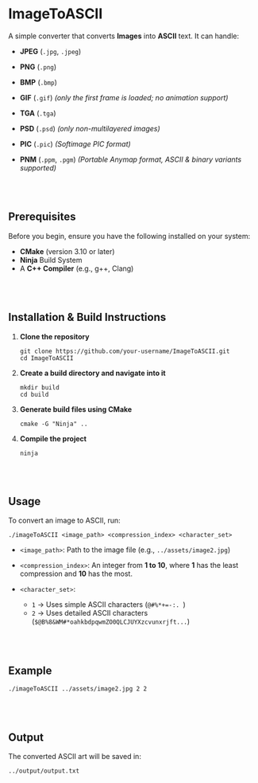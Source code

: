 # ImageToASCII
A simple converter that converts **Images** into **ASCII** text. It can handle:

- **JPEG** (`.jpg`, `.jpeg`)

- **PNG** (`.png`)

- **BMP** (`.bmp`)

- **GIF** (`.gif`) *(only the first frame is loaded; no animation support)*

- **TGA** (`.tga`)

- **PSD** (`.psd`) *(only non-multilayered images)*

- **PIC** (`.pic`) *(Softimage PIC format)*

- **PNM** (`.ppm`, `.pgm`) *(Portable Anymap format, ASCII & binary variants supported)*

<br></br>

## Prerequisites
Before you begin, ensure you have the following installed on your system:

- **CMake** (version 3.10 or later)
- **Ninja** Build System
- A **C++ Compiler** (e.g., g++, Clang)

<br></br>

## Installation & Build Instructions
1. **Clone the repository**
    ```
    git clone https://github.com/your-username/ImageToASCII.git
    cd ImageToASCII
    ```

2. **Create a build directory and navigate into it**
    ```
    mkdir build
    cd build
    ```
3. **Generate build files using CMake**
    ```
    cmake -G "Ninja" ..
    ```
4. **Compile the project**
    ```
    ninja
    ```

<br></br>

## Usage
To convert an image to ASCII, run:
```
./imageToASCII <image_path> <compression_index> <character_set>
```

- `<image_path>`: Path to the image file (e.g., `../assets/image2.jpg`)

- `<compression_index>`: An integer from **1 to 10**, where **1** has the least compression and **10** has the most.

- `<character_set>`:
    - `1` → Uses simple ASCII characters (`@#%*+=-:. `)
    - `2` → Uses detailed ASCII characters (`$@B%8&WM#*oahkbdpqwmZO0QLCJUYXzcvunxrjft...`)

<br></br>

## Example
```
./imageToASCII ../assets/image2.jpg 2 2
```

<br></br>

## Output
The converted ASCII art will be saved in:
```
../output/output.txt
```